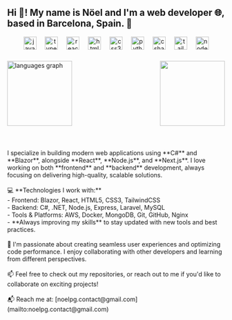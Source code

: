 
<h2 align="left">Hi 👋! My name is Nöel and I'm a web developer 🌐, based in Barcelona, Spain. 🚀</h2>


<div align="center">
  <img src="https://cdn.jsdelivr.net/gh/devicons/devicon/icons/javascript/javascript-original.svg" height="30" alt="javascript logo"  />
  <img width="12" />
  <img src="https://cdn.jsdelivr.net/gh/devicons/devicon/icons/typescript/typescript-original.svg" height="30" alt="typescript logo"  />
  <img width="12" />
  <img src="https://cdn.jsdelivr.net/gh/devicons/devicon/icons/react/react-original.svg" height="30" alt="react logo"  />
  <img width="12" />
  <img src="https://cdn.jsdelivr.net/gh/devicons/devicon/icons/html5/html5-original.svg" height="30" alt="html5 logo"  />
  <img width="12" />
  <img src="https://cdn.jsdelivr.net/gh/devicons/devicon/icons/css3/css3-original.svg" height="30" alt="css3 logo"  />
  <img width="12" />
  <img src="https://cdn.jsdelivr.net/gh/devicons/devicon/icons/python/python-original.svg" height="30" alt="python logo"  />
  <img width="12" />
  <img src="https://cdn.jsdelivr.net/gh/devicons/devicon/icons/csharp/csharp-original.svg" height="30" alt="csharp logo"  />
  <img width="12" />
  <img src="https://cdn.jsdelivr.net/gh/devicons/devicon/icons/tailwindcss/tailwindcss-original-wordmark.svg" height="30" alt="tailwindcss logo"  />
  <img width="12" />
  <img src="https://cdn.jsdelivr.net/gh/devicons/devicon/icons/nodejs/nodejs-original.svg" height="30" alt="nodejs logo"  />
</div>

###

<img align="right" height="150" src="https://static.vecteezy.com/system/resources/previews/055/625/663/non_2x/breathless-monkey-programming-in-action-illustration-of-cartoon-character-vector.jpg"  />

###

<div align="left">
  <img src="https://github-readme-stats.vercel.app/api/top-langs?username=NoelPonceGonzalez&locale=es&hide_title=false&layout=compact&card_width=320&langs_count=5&theme=tokyonight&hide_border=false" height="150" alt="languages graph"  />
</div>

###

<br clear="both">

<p align="left">I specialize in building modern web applications using **C#** and **Blazor**, alongside **React**, **Node.js**, and **Next.js**. I love working on both **frontend** and **backend** development, always focusing on delivering high-quality, scalable solutions.<br><br>💻 **Technologies I work with:**<br>- Frontend: Blazor, React, HTML5, CSS3, TailwindCSS<br>- Backend: C#, .NET, Node.js, Express, Laravel, MySQL<br>- Tools & Platforms: AWS, Docker, MongoDB, Git, GitHub, Nginx<br>- **Always improving my skills** to stay updated with new tools and best practices.<br><br>🔧 I'm passionate about creating seamless user experiences and optimizing code performance. I enjoy collaborating with other developers and learning from different perspectives.<br><br>📫 Feel free to check out my repositories, or reach out to me if you'd like to collaborate on exciting projects!<br><br>📬 Reach me at: [noelpg.contact@gmail.com](mailto:noelpg.contact@gmail.com)</p>

###

<br clear="both">

###
